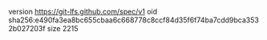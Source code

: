 version https://git-lfs.github.com/spec/v1
oid sha256:e490fa3ea8bc655cbaa6c668778c8ccf84d35f6f74ba7cdd9bca3532b027203f
size 2215
